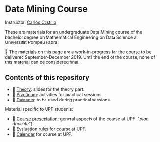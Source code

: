# Data Mining Course

Instructor: [Carlos Castillo](http://chato.cl/research)

These are materials for an undergraduate Data Mining course of the bachelor degree on Mathematical Engineering on Data Science at Universitat Pompeu Fabra.

:construction: The materials on this page are a work-in-progress for the course to be delivered September-December 2019. Until the end of the course, none of this material can be considered final.

## Contents of this repository

* :construction: [Theory](theory/README.md): slides for the theory part.
* :construction: [Practicum](practicum/README.md): activities for practical sessions.
* :no_entry_sign: [Datasets](practicum/data/README.md): to be used during practical sessions.

Material specific to UPF students:

* :no_entry_sign: [Course presentation](upf/upf-course-presentation.md): general aspects of the course at UPF ("*plan docente*").
* :no_entry_sign: [Evaluation rules](upf/upf-evaluation.md) for course at UPF.
* :no_entry_sign: [Calendar](upf/upf-calendar.md) for course at UPF.
